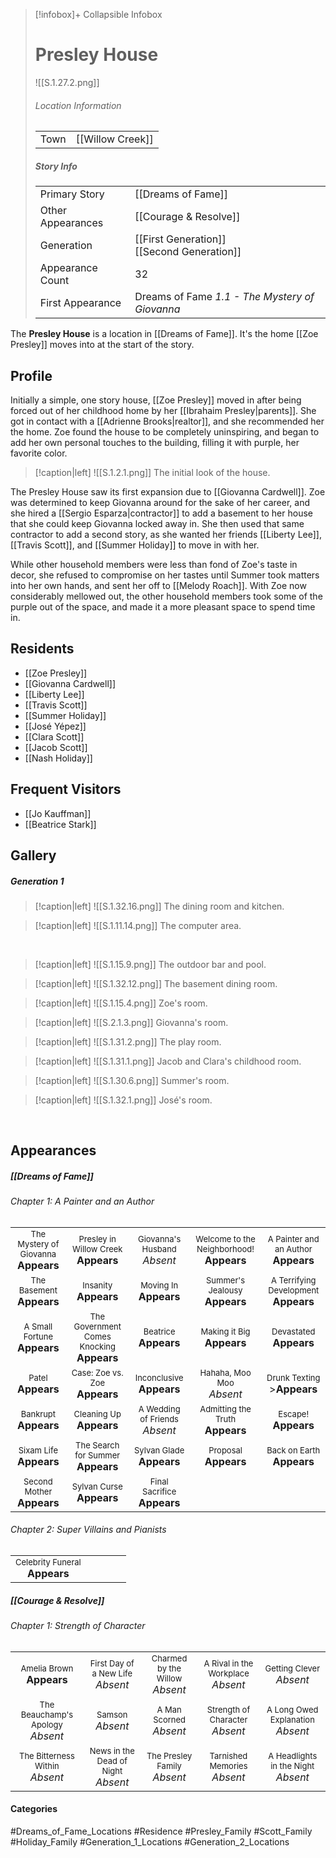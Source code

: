 > [!infobox]+ Collapsible Infobox
> # Presley House
> ![[S.1.27.2.png]] 
> ###### Location Information
> |  |  | 
> | ---- | ---- | 
> | Town | [[Willow Creek]] | 
> 
> ##### Story Info
> |  |  | 
> | ---- | ---- | 
> | Primary Story | [[Dreams of Fame]] | 
> | Other Appearances |[[Courage & Resolve]] | 
> | Generation | [[First Generation]]<br>[[Second Generation]]|
> | Appearance Count |32| 
> | First Appearance | Dreams of Fame *1.1 - The Mystery of Giovanna*

The **Presley House** is a location in [[Dreams of Fame]]. It's the home [[Zoe Presley]] moves into at the start of the story.

## Profile
Initially a simple, one story house, [[Zoe Presley]] moved in after being forced out of her childhood home by her [[Ibrahaim Presley|parents]]. She got in contact with a [[Adrienne Brooks|realtor]], and she recommended her the home. Zoe found the house to be completely uninspiring, and began to add her own personal touches to the building, filling it with purple, her favorite color.

> [!caption|left]
> ![[S.1.2.1.png]] 
> The initial look of the house.

The Presley House saw its first expansion due to [[Giovanna Cardwell]]. Zoe was determined to keep Giovanna around for the sake of her career, and she hired a [[Sergio Esparza|contractor]] to add a basement to her house that she could keep Giovanna locked away in. She then used that same contractor to add a second story, as she wanted her friends [[Liberty Lee]], [[Travis Scott]], and [[Summer Holiday]] to move in with her.

While other household members were less than fond of Zoe's taste in decor, she refused to compromise on her tastes until Summer took matters into her own hands, and sent her off to [[Melody Roach]]. With Zoe now considerably mellowed out, the other household members took some of the purple out of the space, and made it a more pleasant space to spend time in.

## Residents
- [[Zoe Presley]]
- [[Giovanna Cardwell]]
- [[Liberty Lee]]
- [[Travis Scott]]
- [[Summer Holiday]]
- [[José Yépez]]
- [[Clara Scott]]
- [[Jacob Scott]]
- [[Nash Holiday]]

## Frequent Visitors
- [[Jo Kauffman]]
- [[Beatrice Stark]]

## Gallery
##### Generation 1
> [!caption|left]
> ![[S.1.32.16.png]] 
> The dining room and kitchen.

> [!caption|left]
> ![[S.1.11.14.png]] 
> The computer area.

<br style="clear:both; margin: 0; padding: 0" />

> [!caption|left]
> ![[S.1.15.9.png]] 
> The outdoor bar and pool.

> [!caption|left]
> ![[S.1.32.12.png]] 
> The basement dining room.

> [!caption|left]
> ![[S.1.15.4.png]] 
> Zoe's room.

> [!caption|left]
> ![[S.2.1.3.png]] 
> Giovanna's room.

> [!caption|left]
> ![[S.1.31.2.png]] 
> The play room.

> [!caption|left]
> ![[S.1.31.1.png]] 
> Jacob and Clara's childhood room.

> [!caption|left]
> ![[S.1.30.6.png]] 
> Summer's room.

> [!caption|left]
> ![[S.1.32.1.png]] 
> José's room.

<br style="clear:both; margin: 0; padding: 0" />

## Appearances
##### [[Dreams of Fame]]
###### Chapter 1: A Painter and an Author
|                                                                       |     |     |     |     |
| --------------------------------------------------------------------- | --- | --- | --- | --- |
| <center><font size=2>The Mystery of Giovanna<br><font size=3>**Appears** | <center><font size=2>Presley in Willow Creek<br><font size=3>**Appears**| <center><font size=2>Giovanna's Husband<br><font size=3>*Absent* | <center><font size=2>Welcome to the Neighborhood!<br><font size=3>**Appears** | <center><font size=2>A Painter and an Author<br><font size=3>**Appears** |
| <center><font size=2>The Basement<br><font size=3>**Appears** | <center><font size=2>Insanity<br><font size=3>**Appears** | <center><font size=2>Moving In<br><font size=3>**Appears** | <center><font size=2>Summer's Jealousy<br><font size=3>**Appears**| <center><font size=2>A Terrifying Development<br><font size=3>**Appears** |
| <center><font size=2>A Small Fortune<br><font size=3>**Appears** | <center><font size=2>The Government Comes Knocking<br><font size=3>**Appears** | <center><font size=2>Beatrice<br><font size=3>**Appears**| <center><font size=2>Making it Big<br><font size=3>**Appears**| <center><font size=2>Devastated<br><font size=3>**Appears** |
| <center><font size=2>Patel<br><font size=3>**Appears** | <center><font size=2>Case: Zoe vs. Zoe<br><font size=3>**Appears** | <center><font size=2>Inconclusive<br><font size=3>**Appears** | <center><font size=2>Hahaha, Moo Moo<br><font size=3>*Absent* | <center><font size=2>Drunk Texting<br><font size=3>>**Appears** |
| <center><font size=2>Bankrupt<br><font size=3>**Appears** | <center><font size=2>Cleaning Up<br><font size=3>**Appears** | <center><font size=2>A Wedding of Friends<br><font size=3>*Absent* | <center><font size=2>Admitting the Truth<br><font size=3>**Appears** | <center><font size=2>Escape!<br><font size=3>**Appears** |
| <center><font size=2>Sixam Life<br><font size=3>**Appears** | <center><font size=2>The Search for Summer<br><font size=3>**Appears** | <center><font size=2>Sylvan Glade<br><font size=3>**Appears** | <center><font size=2>Proposal<br><font size=3>**Appears** | <center><font size=2>Back on Earth<br><font size=3>**Appears** |
| <center><font size=2>Second Mother<br><font size=3>**Appears** | <center><font size=2>Sylvan Curse<br><font size=3>**Appears** | <center><font size=2>Final Sacrifice<br><font size=3>**Appears** |  |  |

###### Chapter 2: Super Villains and Pianists
|                                                                       |     |     |     |     |
| --------------------------------------------------------------------- | --- | --- | --- | --- |
| <center><font size=2>Celebrity Funeral<br><font size=3>**Appears** |     |     |     |     |

##### [[Courage & Resolve]]
###### Chapter 1: Strength of Character

|                                                                       |                                                                         |                                                                     |                                                                        |                                                                          |
| --------------------------------------------------------------------- | ----------------------------------------------------------------------- | ------------------------------------------------------------------- | ---------------------------------------------------------------------- | ------------------------------------------------------------------------ |
| <center><font size=2>Amelia Brown<br><font size=3>**Appears**          | <center><font size=2>First Day of a New Life<br><font size=3>*Absent*   | <center><font size=2>Charmed by the Willow<br><font size=3>*Absent* | <center><font size=2>A Rival in the Workplace<br><font size=3>*Absent* | <center><font size=2>Getting Clever<br><font size=3>*Absent*             |
| <center><font size=2>The Beauchamp's Apology<br><font size=3>*Absent* | <center><font size=2>Samson<br><font size=3>*Absent*                 | <center><font size=2>A Man Scorned<br><font size=3>*Absent*         | <center><font size=2>Strength of Character<br><font size=3>*Absent*    | <center><font size=2>A Long Owed Explanation<br><font size=3>*Absent* |
| <center><font size=2>The Bitterness Within<br><font size=3>*Absent*   | <center><font size=2>News in the Dead of Night<br><font size=3>*Absent* | <center><font size=2>The Presley Family<br><font size=3>*Absent*    | <center><font size=2>Tarnished Memories<br><font size=3>*Absent*       | <center><font size=2>A Headlights in the Night<br><font size=3>*Absent*   |
#### Categories
#Dreams_of_Fame_Locations #Residence #Presley_Family #Scott_Family #Holiday_Family #Generation_1_Locations #Generation_2_Locations